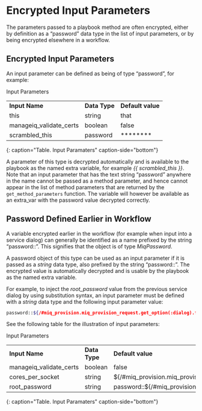 ---
---

# Encrypted Input Parameters

The parameters passed to a playbook method are often encrypted, either by definition as a “password” data type in the list of input parameters, or by being encrypted elsewhere in a workflow.

## Encrypted Input Parameters

An input parameter can be defined as being of type “password”, for example:

Input Parameters

|                           |                           |                              |
| ------------------------- | ------------------------- |----------------------------- |
| **Input Name**            | **Data Type**             | **Default value**            |
| this                      | string                    | that                         |
| manageiq_validate_certs   | boolean                   | false                        |
| scrambled_this            | password                  | ********                     |

{: caption="Table. Input Paramaters" caption-side="bottom"}


A parameter of this type is decrypted automatically and is available to the playbook as the named extra variable, for example *{{ scrambled_this }}*. Note that an input parameter that has the text string “password” anywhere in the name cannot be passed as a method parameter, and hence cannot appear in the list of method parameters that are returned by the `get_method_parameters` function. The variable will however be available as an extra_var with the password value decrypted correctly.

## Password Defined Earlier in Workflow

A variable encrypted earlier in the workflow (for example when input into a service dialog) can generally be identified as a name prefixed by the string “password::”. This signifies that the object is of type *MiqPassword*.

A password object of this type can be used as an input parameter if it is passed as a *string* data type, also prefixed by the string “password::”. The encrypted value is automatically decrypted and is usable by the playbook as the named extra variable.

For example, to inject the *root_password* value from the previous service dialog by using substitution syntax, an input parameter must be defined with a *string* data type and the following input parameter value:

``` sh
password::${/#miq_provision.miq_provision_request.get_option(:dialog).fetch(password::dialog_option_0_root_password)}
```


See the following table for the illustration of input parameters:

Input Parameters

|                           |                           |                                                                                                                                |
| ------------------------- | ------------------------- |------------------------------------------------------------------------------------------------------------------------------- |
| **Input Name**            | **Data Type**             | **Default value**                                                                                                              |
| manageiq_validate_certs   | boolean                   | false                                                                                                                          |
| cores_per_socket          | string                    | ${/#miq_provision.miq_provision_request.get_option(:dialog).fetch(dialog_option_0_cores_per_socket)}                           |
| root_password             | string                    | password::${/#miq_provision.miq_provision_request.get_option(:dialog).fetch(password::dialog_option_0_root_password)}          |

{: caption="Table. Input Paramaters" caption-side="bottom"}